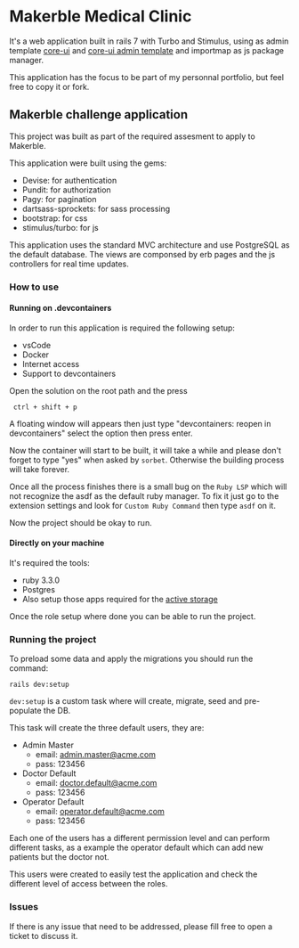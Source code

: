 # Makerble Medical Clinic

It's a web application built in rails 7 with Turbo and Stimulus, using as admin template [core-ui](https://coreui.io/bootstrap/docs/getting-started/introduction/) and [core-ui admin template](https://coreui.io/bootstrap/docs/templates/admin-dashboard/) and importmap as js package manager.

This application has the focus to be part of my personnal portfolio, but feel free to copy it or fork.

## Makerble challenge application

This project was built as part of the required assesment to apply to Makerble.

This application were built using the gems:
- Devise: for authentication
- Pundit: for authorization
- Pagy: for pagination
- dartsass-sprockets: for sass processing
- bootstrap: for css
- stimulus/turbo: for js

This application uses the standard MVC architecture and use PostgreSQL as the default database. The views are componsed by erb pages and the js controllers for real time updates. 

### How to use

#### Running on .devcontainers
In order to run this application is required the following setup:
    
- vsCode
- Docker
- Internet access
- Support to devcontainers

Open the solution on the root path and the press
    
     ctrl + shift + p 
A floating window will appears then just type "devcontainers: reopen in devcontainers" select the option then press enter.

Now the container will start to be built, it will take a while and please don't forget to type "yes" when asked by ``sorbet``. Otherwise the building process will take forever.

Once all the process finishes there is a small bug on the ```Ruby LSP``` which will not recognize the asdf as the default ruby manager. To fix it just go to the extension settings and look for ``Custom Ruby Command`` then type ``asdf`` on it.

Now the project should be okay to run.

#### Directly on your machine

It's required the tools:

- ruby 3.3.0
- Postgres
- Also setup those apps required for the [active storage](https://guides.rubyonrails.org/active_storage_overview.html)

Once the role setup where done you can be able to run the project.

### Running the project

To preload some data and apply the migrations you should run the command: 

    rails dev:setup

``dev:setup`` is a custom task where will create, migrate, seed and pre-populate the DB.


This task will create the three default users, they are:
- Admin Master
    - email: admin.master@acme.com
    - pass: 123456
- Doctor Default
    - email: doctor.default@acme.com
    - pass: 123456
- Operator Default
    - email: operator.default@acme.com
    - pass: 123456    

Each one of the users has a different permission level and can perform different tasks, as a example the operator default which can add new patients but the doctor not.

This users were created to easily test the application and check the different level of access between the roles.


### Issues

If there is any issue that need to be addressed, please fill free to open a ticket to discuss it.